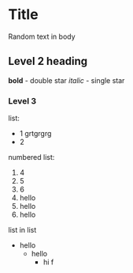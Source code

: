 # Title

Random text in body

## Level 2 heading

**bold**  - double star
*italic* - single star

### Level 3

list:
- 1 grtgrgrg
- 2


numbered list:

1. 4
2. 5
3. 6
1. hello
1. hello
1. hello

list in list
- hello
  - hello
    - hi
    f
